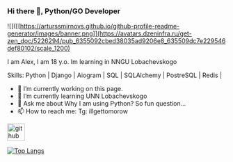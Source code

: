 ### Hi there 👋, Python/GO Developer
![]([[https://arturssmirnovs.github.io/github-profile-readme-generator/images/banner.png]](https://avatars.dzeninfra.ru/get-zen_doc/5226294/pub_6355092cbed38035ad9206e8_635509dc7e229546def80102/scale_1200)

I am Alex, I am 18 y.o. Im learning in NNGU Lobachevskogo

Skills: Python | Django | Aiogram | SQL | SQLAlchemy | PostreSQL | Redis | 

- 🔭 I’m currently working on this page. 
- 🌱 I’m currently learning UNN Lobachevskogo 
- 💬 Ask me about Why I am using Python? So fun question... 
- 📫 How to reach me: Tg: illgettomorow 


[<img src='https://cdn.jsdelivr.net/npm/simple-icons@3.0.1/icons/github.svg' alt='github' height='40'>](https://github.com/Dlzxn)  

[![Top Langs](https://github-readme-stats.vercel.app/api/top-langs/?username=Dlzxn)](https://github.com/anuraghazra/github-readme-stats)


